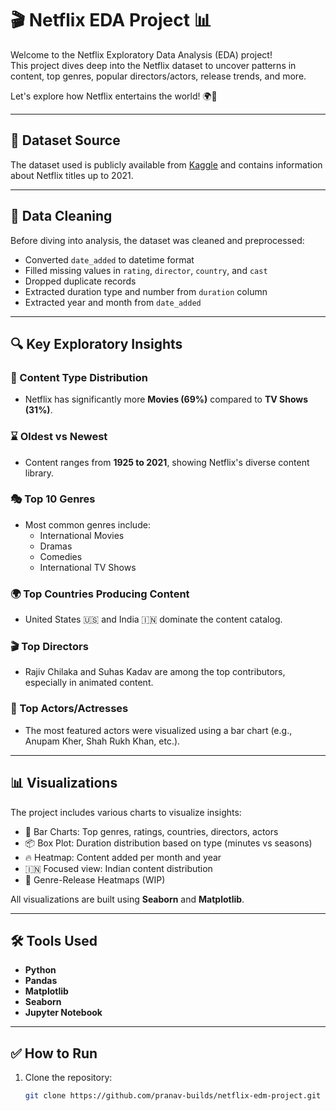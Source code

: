 # 🎬 Netflix EDA Project 📊

Welcome to the Netflix Exploratory Data Analysis (EDA) project!  
This project dives deep into the Netflix dataset to uncover patterns in content, top genres, popular directors/actors, release trends, and more.  

Let's explore how Netflix entertains the world! 🌍🍿

---

## 📁 Dataset Source

The dataset used is publicly available from [Kaggle](https://www.kaggle.com/datasets/shivamb/netflix-shows) and contains information about Netflix titles up to 2021.

---

## 🧹 Data Cleaning

Before diving into analysis, the dataset was cleaned and preprocessed:

- Converted `date_added` to datetime format
- Filled missing values in `rating`, `director`, `country`, and `cast`
- Dropped duplicate records
- Extracted duration type and number from `duration` column
- Extracted year and month from `date_added`

---

## 🔍 Key Exploratory Insights

### 🎥 Content Type Distribution
- Netflix has significantly more **Movies (69%)** compared to **TV Shows (31%)**.

### ⌛ Oldest vs Newest
- Content ranges from **1925 to 2021**, showing Netflix's diverse content library.

### 🎭 Top 10 Genres
- Most common genres include:
  - International Movies
  - Dramas
  - Comedies
  - International TV Shows

### 🌍 Top Countries Producing Content
- United States 🇺🇸 and India 🇮🇳 dominate the content catalog.

### 🎬 Top Directors
- Rajiv Chilaka and Suhas Kadav are among the top contributors, especially in animated content.

### 🌟 Top Actors/Actresses
- The most featured actors were visualized using a bar chart (e.g., Anupam Kher, Shah Rukh Khan, etc.).

---

## 📊 Visualizations

The project includes various charts to visualize insights:

- 📌 Bar Charts: Top genres, ratings, countries, directors, actors
- 📦 Box Plot: Duration distribution based on type (minutes vs seasons)
- 🔥 Heatmap: Content added per month and year
- 🇮🇳 Focused view: Indian content distribution
- 🧯 Genre-Release Heatmaps (WIP)

All visualizations are built using **Seaborn** and **Matplotlib**.

---

## 🛠️ Tools Used

- **Python**
- **Pandas**
- **Matplotlib**
- **Seaborn**
- **Jupyter Notebook**

---

## ✅ How to Run

1. Clone the repository:
   ```bash
   git clone https://github.com/pranav-builds/netflix-edm-project.git
